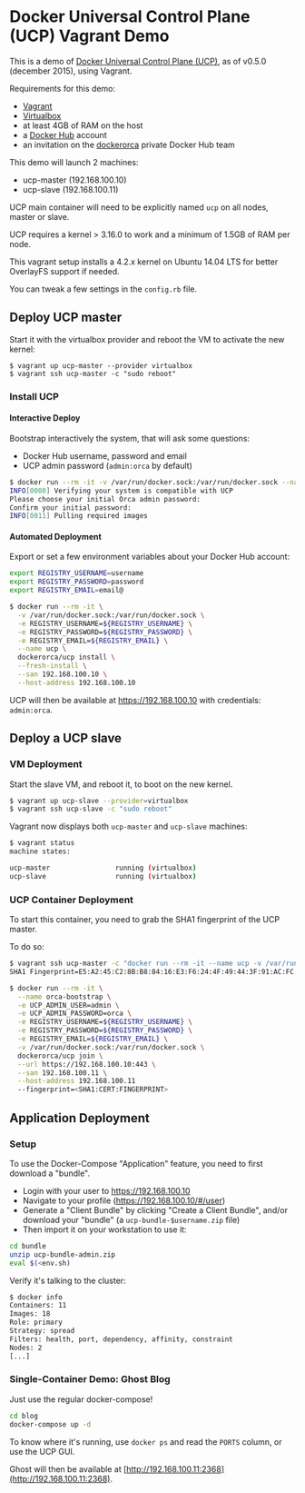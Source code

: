 # Docker Universal Control Plane (UCP) Vagrant Demo

This is a demo of [Docker Universal Control Plane (UCP)](https://www.docker.com/universal-control-plane), as of v0.5.0 (december 2015), using Vagrant.

Requirements for this demo:

- [Vagrant](https://www.vagrantup.com/)
- [Virtualbox](https://www.virtualbox.org/)
- at least 4GB of RAM on the host
- a [Docker Hub](https://hub.docker.com/) account
- an invitation on the [dockerorca](https://hub.docker.com/u/dockerorca/) private Docker Hub team

This demo will launch 2 machines:

- ucp-master (192.168.100.10)
- ucp-slave (192.168.100.11)

UCP main container will need to be explicitly named `ucp` on all nodes, master or slave.

UCP requires a kernel > 3.16.0 to work and a minimum of 1.5GB of RAM per node.

This vagrant setup installs a 4.2.x kernel on Ubuntu 14.04 LTS for better OverlayFS support if needed.

You can tweak a few settings in the `config.rb` file.

## Deploy UCP master

Start it with the virtualbox provider and reboot the VM to activate the new kernel:

    $ vagrant up ucp-master --provider virtualbox
    $ vagrant ssh ucp-master -c "sudo reboot"

### Install UCP

#### Interactive Deploy

Bootstrap interactively the system, that will ask some questions:

- Docker Hub username, password and email
- UCP admin password (`admin:orca` by default)

```bash
$ docker run --rm -it -v /var/run/docker.sock:/var/run/docker.sock --name ucp dockerorca/ucp install -i
INFO[0000] Verifying your system is compatible with UCP
Please choose your initial Orca admin password:
Confirm your initial password:
INFO[0011] Pulling required images
```

#### Automated Deployment

Export or set a few environment variables about your Docker Hub account:

```bash
export REGISTRY_USERNAME=username
export REGISTRY_PASSWORD=password
export REGISTRY_EMAIL=email@
```

```bash
$ docker run --rm -it \
  -v /var/run/docker.sock:/var/run/docker.sock \
  -e REGISTRY_USERNAME=${REGISTRY_USERNAME} \
  -e REGISTRY_PASSWORD=${REGISTRY_PASSWORD} \
  -e REGISTRY_EMAIL=${REGISTRY_EMAIL} \
  --name ucp \
  dockerorca/ucp install \
  --fresh-install \
  --san 192.168.100.10 \
  --host-address 192.168.100.10
```

UCP will then be available at https://192.168.100.10 with credentials: `admin:orca`.

## Deploy a UCP slave

### VM Deployment

Start the slave VM, and reboot it, to boot on the new kernel.

```bash
$ vagrant up ucp-slave --provider=virtualbox
$ vagrant ssh ucp-slave -c "sudo reboot"
```

Vagrant now displays both `ucp-master` and `ucp-slave` machines:

```bash
$ vagrant status
machine states:

ucp-master                running (virtualbox)
ucp-slave                 running (virtualbox)
```

### UCP Container Deployment

To start this container, you need to grab the SHA1 fingerprint of the UCP master.

To do so:

```bash
$ vagrant ssh ucp-master -c "docker run --rm -it --name ucp -v /var/run/docker.sock:/var/run/docker.sock dockerorca/ucp fingerprint"
SHA1 Fingerprint=E5:A2:45:C2:8B:B8:84:16:E3:F6:24:4F:49:44:3F:91:AC:FC:66:47
```

```bash
$ docker run --rm -it \
  --name orca-bootstrap \
  -e UCP_ADMIN_USER=admin \
  -e UCP_ADMIN_PASSWORD=orca \
  -e REGISTRY_USERNAME=${REGISTRY_USERNAME} \
  -e REGISTRY_PASSWORD=${REGISTRY_PASSWORD} \
  -e REGISTRY_EMAIL=${REGISTRY_EMAIL} \
  -v /var/run/docker.sock:/var/run/docker.sock \
  dockerorca/ucp join \
  --url https://192.168.100.10:443 \
  --san 192.168.100.11 \
  --host-address 192.168.100.11
  --fingerprint=<SHA1:CERT:FINGERPRINT>
```

## Application Deployment

### Setup

To use the Docker-Compose "Application" feature, you need to first download a "bundle".

- Login with your user to https://192.168.100.10
- Navigate to your profile (https://192.168.100.10/#/user)
- Generate a "Client Bundle" by clicking "Create a Client Bundle", and/or download your "bundle" (a `ucp-bundle-$username.zip` file)
- Then import it on your workstation to use it:

```bash
cd bundle
unzip ucp-bundle-admin.zip
eval $(<env.sh)
```

Verify it's talking to the cluster:

```bash
$ docker info
Containers: 11
Images: 18
Role: primary
Strategy: spread
Filters: health, port, dependency, affinity, constraint
Nodes: 2
[...]
```

### Single-Container Demo: Ghost Blog

Just use the regular docker-compose!

```bash
cd blog
docker-compose up -d
```

To know where it's running, use `docker ps` and read the `PORTS` column, or use the UCP GUI.

Ghost will then be available at [http://192.168.100.11:2368](http://192.168.100.11:2368).
